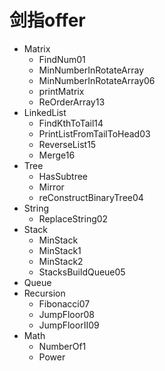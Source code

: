 # 剑指offer

- Matrix
    - FindNum01
    - MinNumberInRotateArray
    - MinNumberInRotateArray06
    - printMatrix
    - ReOrderArray13
- LinkedList
    - FindKthToTail14
    - PrintListFromTailToHead03
    - ReverseList15
    - Merge16
- Tree
    - HasSubtree
    - Mirror
    - reConstructBinaryTree04
- String
    - ReplaceString02
- Stack
    - MinStack
    - MinStack1
    - MinStack2
    - StacksBuildQueue05
- Queue
- Recursion
    - Fibonacci07
    - JumpFloor08
    - JumpFloorII09
- Math
    - NumberOf1
    - Power